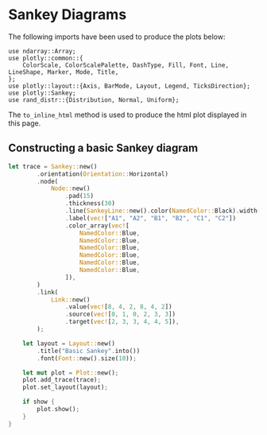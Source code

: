 # Sankey Diagrams

The following imports have been used to produce the plots below:

```rust,no_run
use ndarray::Array;
use plotly::common::{
    ColorScale, ColorScalePalette, DashType, Fill, Font, Line, LineShape, Marker, Mode, Title,
};
use plotly::layout::{Axis, BarMode, Layout, Legend, TicksDirection};
use plotly::Sankey;
use rand_distr::{Distribution, Normal, Uniform};
```

The `to_inline_html` method is used to produce the html plot displayed in this page.

## Constructing a basic Sankey diagram
```rust
let trace = Sankey::new()
        .orientation(Orientation::Horizontal)
        .node(
            Node::new()
                .pad(15)
                .thickness(30)
                .line(SankeyLine::new().color(NamedColor::Black).width(0.5))
                .label(vec!["A1", "A2", "B1", "B2", "C1", "C2"])
                .color_array(vec![
                    NamedColor::Blue,
                    NamedColor::Blue,
                    NamedColor::Blue,
                    NamedColor::Blue,
                    NamedColor::Blue,
                    NamedColor::Blue,
                ]),
        )
        .link(
            Link::new()
                .value(vec![8, 4, 2, 8, 4, 2])
                .source(vec![0, 1, 0, 2, 3, 3])
                .target(vec![2, 3, 3, 4, 4, 5]),
        );

    let layout = Layout::new()
        .title("Basic Sankey".into())
        .font(Font::new().size(10));

    let mut plot = Plot::new();
    plot.add_trace(trace);
    plot.set_layout(layout);

    if show {
        plot.show();
    }
}
```
<div id="basic-sankey-diagram" class="plotly-graph-div" style="height:100%; width:100%;"></div>
<script type="text/javascript">
    window.PLOTLYENV=window.PLOTLYENV || {};
    if (document.getElementById("basic-sankey-diagram")) {
        Plotly.newPlot('basic-sankey-diagram', {
  "data": [
    {
      "type": "sankey",
      "orientation": "h",
      "node": {
        "color": [
          "blue",
          "blue",
          "blue",
          "blue",
          "blue",
          "blue"
        ],
        "label": [
          "A1",
          "A2",
          "B1",
          "B2",
          "C1",
          "C2"
        ],
        "line": {
          "color": "black",
          "width": 0.5
        },
        "pad": 15,
        "thickness": 30
      },
      "link": {
        "source": [
          0,
          1,
          0,
          2,
          3,
          3
        ],
        "target": [
          2,
          3,
          3,
          4,
          4,
          5
        ],
        "value": [
          8,
          4,
          2,
          8,
          4,
          2
        ]
      }
    }
  ],
  "layout": {
    "title": {
      "text": "Basic Sankey"
    },
    "font": {
      "size": 10
    }
  },
  "config": {}
});
    };
</script>